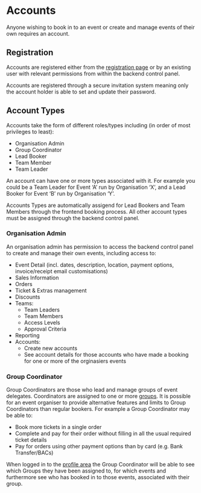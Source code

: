 # Accounts

Anyone wishing to book in to an event or create and manage events of their own requires an account.

## Registration

Accounts are registered either from the [registration page](https://events.solidrock.io/admin/register) or by an existing user with relevant permissions from within the backend control panel.

Accounts are registered through a secure invitation system meaning only the account holder is able to set and update their password.

## Account Types

Accounts take the form of different roles/types including (in order of most privileges to least):

- Organisation Admin
- Group Coordinator
- Lead Booker
- Team Member
- Team Leader

An account can have one or more types associated with it. For example you could be a Team Leader for Event ‘A’ run by Organisation ‘X’, and a Lead Booker for Event ‘B’ run by Organisation ‘Y’.

Accounts Types are automatically assigend for Lead Bookers and Team Members through the frontend booking process. All other account types must be assigned through the backend control panel.

### Organisation Admin

An organisation admin has permission to access the backend control panel to create and manage their own events, including access to:

- Event Detail (incl. dates, description, location, payment options, invoice/receipt email customisations)
- Sales Information
- Orders
- Ticket & Extras management
- Discounts
- Teams:
  - Team Leaders
  - Team Members
  - Access Levels
  - Approval Criteria
- Reporting
- Accounts:
  - Create new accounts
  - See account details for those accounts who have made a booking for one or more of the orginasiers events

### Group Coordinator

Group Coordinators are those who lead and manage groups of event delegates. Coordinators are assigned to one or more [groups](/guide/groups.md). It is possible for an event organiser to provide alternative features and limits to Group Coordinators than regular bookers. For example a Group Coordinator may be able to:

- Book more tickets in a single order
- Complete and pay for their order without filling in all the usual required ticket details
- Pay for orders using other payment options than by card (e.g. Bank Transfer/BACs)

When logged in to the [profile area](https://events.solidrock.io/admin/profile) the Group Coordinator will be able to see which Groups they have been assigned to, for which events and furthermore see who has booked in to those events, associated with their group.
